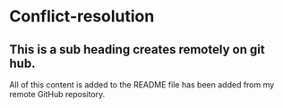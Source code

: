 # Conflict-resolution

## This is a sub heading creates remotely on git hub.

All of this content is added to the README file has been added from my remote GitHub repository.
